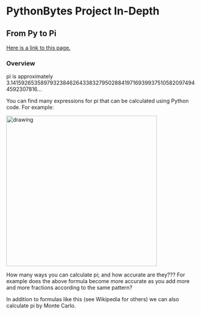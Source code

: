 # PythonBytes Project In-Depth


## From Py to Pi


[Here is a link to this page.](https://github.com/robfatland/pythonbytes/tree/master/projects/pi#pythonbytes-project-in-depth)


### Overview


pi is approximately 3.141592653589793238462643383279502884197169399375105820974944592307816...


You can find many expressions for pi that can be calculated using Python code. For example: 


<img src="https://github.com/robfatland/pythonbytes/blob/master/projects/pi/pi_4fractions.png" alt="drawing" width="400"/>


How many ways you can calculate pi; and how accurate are they??? For example 
does the above formula become more accurate as you add more and more fractions 
according to the same pattern? 


In addition to formulas like this (see Wikipedia for others) we can also calculate pi by
Monte Carlo.




